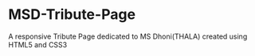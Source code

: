 # MSD-Tribute-Page
A responsive Tribute Page dedicated to MS Dhoni(THALA) created using HTML5 and CSS3 


